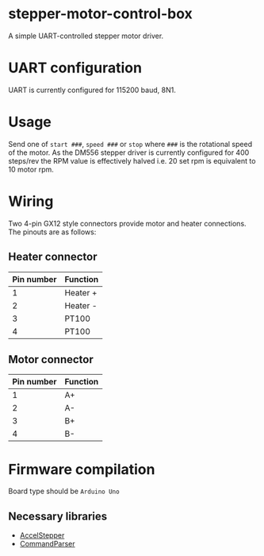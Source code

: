 # stepper-motor-control-box
A simple UART-controlled stepper motor driver.


# UART configuration
UART is currently configured for 115200 baud, 8N1.

# Usage
Send one of `start ###`, `speed ###` or `stop` where `###` is the rotational speed of the motor. As the DM556 stepper driver is currently configured for 400 steps/rev the RPM value is effectively halved i.e. 20 set rpm is equivalent to 10 motor rpm.

# Wiring
Two 4-pin GX12 style connectors provide motor and heater connections. The pinouts are as follows:

## Heater connector

| Pin number | Function |
| ---------- | -------- |
| 1          | Heater + |
| 2          | Heater - |
| 3          | PT100    |
| 4          | PT100    |

## Motor connector

| Pin number | Function |
| ---------- | -------- |
| 1          | A+       |
| 2          | A-       |
| 3          | B+       |
| 4          | B-       |

# Firmware compilation
Board type should be `Arduino Uno`

## Necessary libraries
- [AccelStepper](https://www.airspayce.com/mikem/arduino/AccelStepper/index.html)
- [CommandParser](https://github.com/Uberi/Arduino-CommandParser)